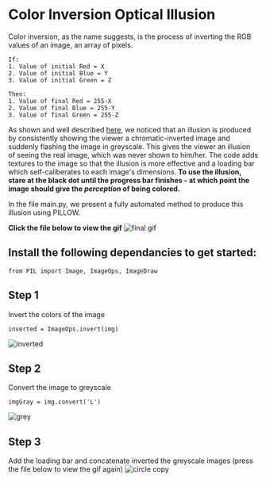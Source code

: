 # Color Inversion Optical Illusion


Color inversion, as the name suggests, is the process of inverting the RGB values of an image, an array of pixels.
```
If:
1. Value of initial Red = X
2. Value of initial Blue = Y
3. Value of initial Green = Z

Then:
1. Value of final Red = 255-X
2. Value of final Blue = 255-Y
3. Value of final Green = 255-Z
```
As shown and well described [here](https://t3hz0r.com/post/colour-afterimage-optical-illusion-tutorial/), we noticed that an illusion is produced by consistently showing the viewer a chromatic-inverted image and suddenly flashing the image in greyscale. This gives the viewer an illusion of seeing the real image, which was never shown to him/her. The code adds textures to the image so that the illusion is more effective and a loading bar which self-caliberates to each image's dimensions. **To use the illusion, stare at the black dot until the progress bar finishes - at which point the image should give the *perception* of being colored.**

In the file main.py, we present a fully automated method to produce this illusion using PILLOW.

**Click the file below to view the gif**
![final gif](https://user-images.githubusercontent.com/63454581/125088166-cbbc0c80-e0ea-11eb-96fb-caf22fb9a8d8.gif)

## Install the following dependancies to get started:
```
from PIL import Image, ImageOps, ImageDraw
```

## Step 1
Invert the colors of the image
```
inverted = ImageOps.invert(img)
```
![inverted](https://user-images.githubusercontent.com/63454581/125088078-b2b35b80-e0ea-11eb-853f-a7f9ecc4ddda.jpeg)

## Step 2
Convert the image to greyscale
```
imgGray = img.convert('L')
```
![grey](https://user-images.githubusercontent.com/63454581/125088051-afb86b00-e0ea-11eb-8b28-2b2751d9e61e.jpeg)

## Step 3
Add the loading bar and concatenate inverted the greyscale images (press the file below to view the gif again)
![circle copy](https://user-images.githubusercontent.com/63454581/125088166-cbbc0c80-e0ea-11eb-96fb-caf22fb9a8d8.gif)
